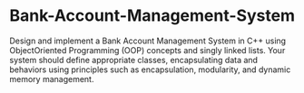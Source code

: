 # Bank-Account-Management-System

Design and implement a Bank Account Management System in C++ using ObjectOriented Programming (OOP) concepts and singly linked lists.
Your system should define appropriate classes, encapsulating data and behaviors
using principles such as encapsulation, modularity, and dynamic memory
management.
